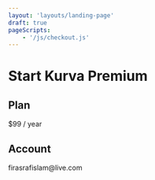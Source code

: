 ```yaml
---
layout: 'layouts/landing-page'
draft: true
pageScripts:
    - '/js/checkout.js'
---
```

<main class="checkout-page wide-card-index" id="main">
    <div class="wrapper">
        <div class="region w-stack">
            <h1>Start Kurva Premium</h1>
            <div class="checkout-info">
            <div class="stack">
                <h2>Plan</h2>
                <p>$99 / year</p>
            </div>
            <div class="stack">
                <h2>Account</h2>
                <p>firasrafislam@live.com</p>
            </div>
            </div>
            <div class="paypal-box" id="paypal-button-container-P-4SC22356SF739513UMKCEHYI"></div>
            <kurva-paypal-button></kurva-paypal-button>
        </div>
    </div>
</main>